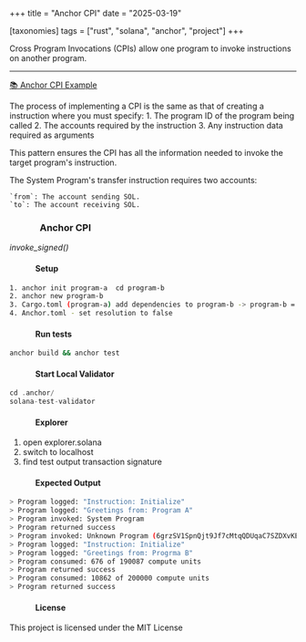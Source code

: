 +++
title = "Anchor CPI"
date = "2025-03-19"

[taxonomies]
tags = ["rust", "solana", "anchor", "project"]
+++

Cross Program Invocations (CPIs) allow one program to invoke instructions on another program.  
<!-- more -->
---
[📚 Anchor CPI Example](https://github.com/maltsev-dev/anchor_cpi)

The process of implementing a CPI is the same as that of creating a instruction where you must specify:
    1. The program ID of the program being called
    2. The accounts required by the instruction
    3. Any instruction data required as arguments

This pattern ensures the CPI has all the information needed to invoke the target program's instruction.

The System Program's transfer instruction requires two accounts:

    `from`: The account sending SOL.
    `to`: The account receiving SOL.

### &emsp;&emsp;&emsp; Anchor CPI
_invoke_signed()_

#### &emsp;&emsp;&emsp; Setup
```bash
1. anchor init program-a  cd program-b
2. anchor new program-b
3. Cargo.toml (program-a) add dependencies to program-b -> program-b = {path = "../program-b", features= ["cpi"]}
4. Anchor.toml - set resolution to false
```
#### &emsp;&emsp;&emsp; Run tests
```bash
anchor build && anchor test
```

#### &emsp;&emsp;&emsp; Start Local Validator
```rust
cd .anchor/
solana-test-validator
```

#### &emsp;&emsp;&emsp; Explorer
1. open explorer.solana  
2. switch to localhost  
3. find test output transaction signature

#### &emsp;&emsp;&emsp; Expected Output
```bash
> Program logged: "Instruction: Initialize"
> Program logged: "Greetings from: Program A"
> Program invoked: System Program
> Program returned success
> Program invoked: Unknown Program (6grzSV1SpnQjt9Jf7cMtqQDUqaC7SZDXvKE5GCGrVHxZ)
> Program logged: "Instruction: Initialize"
> Program logged: "Greetings from: Progrma B"
> Program consumed: 676 of 190087 compute units
> Program returned success
> Program consumed: 10862 of 200000 compute units
> Program returned success
```

#### &emsp;&emsp;&emsp; **License**
This project is licensed under the MIT License 